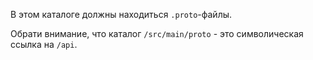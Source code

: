 В этом каталоге должны находиться `.proto`-файлы.

Обрати внимание, что каталог `/src/main/proto` - это
символическая ссылка на `/api`.
